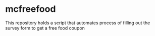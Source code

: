 # mcfreefood
This repository holds a script that automates process of filling out the survey form to get a free food coupon
